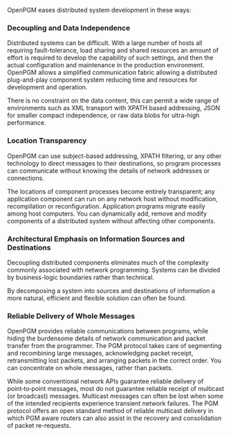 OpenPGM eases distributed system development in these ways:

### Decoupling and Data Independence ###
Distributed systems can be difficult.  With a large number of hosts all requiring fault-tolerance, load sharing and shared resources an amount of effort is required to develop the capability of such settings, and then the actual configuration and maintenance in the production environment.  OpenPGM allows a simplified communication fabric allowing a distributed plug-and-play component system reducing time and resources for development and operation.

There is no constraint on the data content, this can permit a wide range of environments such as XML transport with XPATH based addressing, JSON for smaller compact independence, or raw data blobs for ultra-high performance.

### Location Transparency ###
OpenPGM can use subject-based addressing, XPATH filtering, or any other technology to direct messages to their destinations, so program processes can communicate without knowing the details of network addresses or connections.

The locations of component processes become entirely transparent; any application component can run on any network host without modification, recompilation or reconfiguration. Application programs migrate easily among host computers. You can dynamically add, remove and modify components of a distributed system without affecting other components.

### Architectural Emphasis on Information Sources and Destinations ###
Decoupling distributed components eliminates much of the complexity commonly associated with network programming.  Systems can be divided by business-logic boundaries rather than technical.

By decomposing a system into sources and destinations of information a more natural, efficient and flexible solution can often be found.

### Reliable Delivery of Whole Messages ###
OpenPGM provides reliable communications between programs, while hiding the burdensome details of network communication and packet transfer from the programmer. The PGM protocol takes care of segmenting and recombining large messages, acknowledging packet receipt, retransmitting lost packets, and arranging packets in the correct order. You can concentrate on whole messages, rather than packets.

While some conventional network APIs guarantee reliable delivery of point‑to‑point messages, most do not guarantee reliable receipt of multicast (or broadcast) messages. Multicast messages can often be lost when some of the intended recipients experience transient network failures.  The PGM protocol offers an open standard method of reliable multicast delivery in which PGM aware routers can also assist in the recovery and consolidation of packet re-requests.

